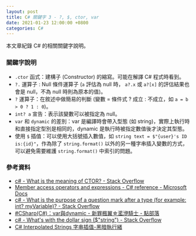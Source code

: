 ```yaml
---
layout: post
title: C# 關鍵字 3 - ?, $, ctor, var
date: 2021-01-23 12:00:00 +0800
categories: C#
--- 
```


本文章紀錄 C# 的相關關鍵字說明。

### 關鍵字說明

- `.ctor` 函式：建構子 (Constructor) 的縮寫。可能在解譯 C# 程式時看到。
- `?.` 運算子 : Null 條件運算子 (`a` 評估為 null 時， `a?.x` 或 `a?[x]` 的評估結果也會是 null，不為 null 時則為原本的值)。
- `?` 運算子：在敘述中做簡易的判斷 (變數 = 條件式 ? 成立 : 不成立，如 `a = b > 0 ? 1 : 0`)。
- `int? a` 宣告：表示該變數可以被指定為 null。
- `var` 和 `dynamic` 的差別：var 是編譯時會帶入型態 (如 string)，實際上執行時和直接指定型別是相同的，dynamic 是執行時被指定數值後才決定其型態。
- 使用 `$` 插值：可以使用大括號插入數值，如 `string text = $"{user}'s ID is:{id}"`，作為除了 `string.format()` 以外的另一種字串插入變數的方式，可以避免需要維護 `string.format()` 中索引的問題。 

### 參考資料
- [c# - What is the meaning of CTOR? - Stack Overflow](https://stackoverflow.com/questions/4614099/what-is-the-meaning-of-ctor)
- [Member access operators and expressions - C# reference - Microsoft Docs](https://docs.microsoft.com/en-us/dotnet/csharp/language-reference/operators/member-access-operators#null-conditional-operators--and-)
- [c# - What is the purpose of a question mark after a type (for example: int? myVariable)? - Stack Overflow](https://stackoverflow.com/questions/2690866/what-is-the-purpose-of-a-question-mark-after-a-type-for-example-int-myvariabl)
- [#CSharp(C#)：var與dynamic - 新罪楓翼☆灆洢騎士 - 點部落](https://dotblogs.com.tw/knightzone/2013/09/08/116725)
- [c# - What's with the dollar sign ($"string") - Stack Overflow](https://stackoverflow.com/questions/32878549/whats-with-the-dollar-sign-string)
- [C# Interpolated Strings 字串插值-黑暗執行緒](https://blog.darkthread.net/blog/c-interpolated-string/)
